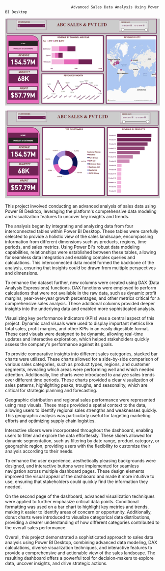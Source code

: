                                   Advanced Sales Data Analysis Using Power BI Desktop
                                  

![Image Alt](https://github.com/sreekeshm77/Advanced-Sales-Data-Analysis-Using-Power-BI-Desktop/blob/863be0cc3d35b423911f89f674640af91e9bbd2d/Screenshot%202024-09-03%20152420.png)

![Image Alt](https://github.com/sreekeshm77/Advanced-Sales-Data-Analysis-Using-Power-BI-Desktop/blob/a49fc2729f42ed3556ff60725138aa52af98d261/Screenshot%202024-09-03%20152447.png)

This project involved conducting an advanced analysis of sales data using Power BI Desktop, leveraging the platform's comprehensive data modeling and visualization features to uncover key insights and trends.

The analysis began by integrating and analyzing data from four interconnected tables within Power BI Desktop. These tables were carefully selected to provide a holistic view of the sales landscape, encompassing information from different dimensions such as products, regions, time periods, and sales metrics. Using Power BI's robust data modeling capabilities, relationships were established between these tables, allowing for seamless data integration and enabling complex queries and calculations. This interconnected data model formed the backbone of the analysis, ensuring that insights could be drawn from multiple perspectives and dimensions.

To enhance the dataset further, new columns were created using DAX (Data Analysis Expressions) functions. DAX functions were employed to perform calculations that were not available in the raw data, such as dynamic profit margins, year-over-year growth percentages, and other metrics critical for a comprehensive sales analysis. These additional columns provided deeper insights into the underlying data and enabled more sophisticated analysis.

Visualizing key performance indicators (KPIs) was a central aspect of this project. Dynamic card visuals were used to display important metrics like total sales, profit margins, and other KPIs in an easily digestible format. These card visuals were designed to be dynamic, allowing real-time updates and interactive exploration, which helped stakeholders quickly assess the company's performance against its goals.

To provide comparative insights into different sales categories, stacked bar charts were utilized. These charts allowed for a side-by-side comparison of various sales categories, such as product types, regions, and customer segments, revealing which areas were performing well and which needed attention. Additionally, line charts were introduced to analyze sales trends over different time periods. These charts provided a clear visualization of sales patterns, highlighting peaks, troughs, and seasonality, which are critical for strategic planning and forecasting.

Geographic distribution and regional sales performance were represented using map visuals. These maps provided a spatial context to the data, allowing users to identify regional sales strengths and weaknesses quickly. This geographic analysis was particularly useful for targeting marketing efforts and optimizing supply chain logistics.

Interactive slicers were incorporated throughout the dashboard, enabling users to filter and explore the data effortlessly. These slicers allowed for dynamic segmentation, such as filtering by date range, product category, or geographic region, providing users with the flexibility to customize their analysis according to their needs.

To enhance the user experience, aesthetically pleasing backgrounds were designed, and interactive buttons were implemented for seamless navigation across multiple dashboard pages. These design elements improved the visual appeal of the dashboard and made it more intuitive to use, ensuring that stakeholders could quickly find the information they needed.

On the second page of the dashboard, advanced visualization techniques were applied to further emphasize critical data points. Conditional formatting was used on a bar chart to highlight key metrics and trends, making it easier to identify areas of concern or opportunity. Additionally, donut charts were introduced to visualize categorical data distributions, providing a clearer understanding of how different categories contributed to the overall sales performance.

Overall, this project demonstrated a sophisticated approach to sales data analysis using Power BI Desktop, combining advanced data modeling, DAX calculations, diverse visualization techniques, and interactive features to provide a comprehensive and actionable view of the sales landscape. The resulting dashboard offers a powerful tool for decision-makers to explore data, uncover insights, and drive strategic actions.
